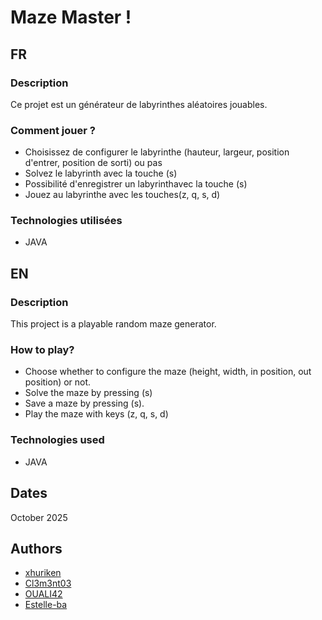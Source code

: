 # Maze Master !

## FR

### Description
Ce projet est un générateur de labyrinthes aléatoires jouables.


### Comment jouer ?
- Choisissez de configurer le labyrinthe (hauteur, largeur, position d'entrer, position de sorti) ou pas
- Solvez le labyrinth avec la touche (s)
- Possibilité d'enregistrer un labyrinthavec la touche (s)
- Jouez au labyrinthe avec les touches(z, q, s, d)

### Technologies utilisées

- JAVA

## EN

### Description
This project is a playable random maze generator.


### How to play?
- Choose whether to configure the maze (height, width, in position, out position) or not.
- Solve the maze by pressing (s)
- Save a maze by pressing (s).
- Play the maze with keys (z, q, s, d)

### Technologies used

- JAVA

## Dates
October 2025

## Authors

- [xhuriken](https://github.com/xhuriken)
- [Cl3m3nt03](https://github.com/Cl3m3nt03)
- [OUALI42](https://github.com/OUALI42)
- [Estelle-ba](https://github.com/Estelle-ba)
